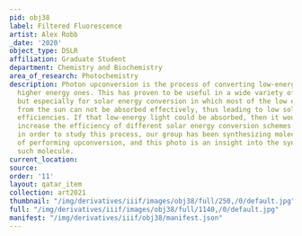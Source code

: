 ```yaml
---
pid: obj38
label: Filtered Fluorescence
artist: Alex Robb
_date: '2020'
object_type: DSLR
affiliation: Graduate Student
department: Chemistry and Biochemistry
area_of_research: Photochemistry
description: Photon upconversion is the process of converting low-energy photons into
  higher energy ones. This has proven to be useful in a wide variety of applications,
  but especially for solar energy conversion in which most of the low energy photons
  from the sun can not be absorbed effectively, thus leading to low solar energy conversion
  efficiencies. If that low-energy light could be absorbed, then it would greatly
  increase the efficiency of different solar energy conversion schemes. Therefore,
  in order to study this process, our group has been synthesizing molecules capable
  of performing upconversion, and this photo is an insight into the synthesis of one
  such molecule.
current_location: 
source: 
order: '11'
layout: qatar_item
collection: art2021
thumbnail: "/img/derivatives/iiif/images/obj38/full/250,/0/default.jpg"
full: "/img/derivatives/iiif/images/obj38/full/1140,/0/default.jpg"
manifest: "/img/derivatives/iiif/obj38/manifest.json"
---
```

